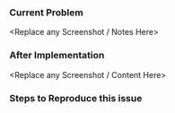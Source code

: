 ### Current Problem

<Replace any Screenshot / Notes Here>

### After Implementation

<Replace any Screenshot / Content Here>

### Steps to Reproduce this issue